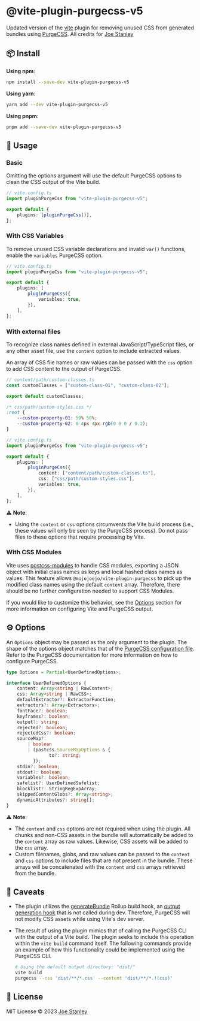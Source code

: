 # @vite-plugin-purgecss-v5

Updated version of the [vite](https://vitejs.dev/) plugin for removing unused CSS from generated
bundles using [PurgeCSS](https://purgecss.com/).
All credits for [Joe Stanley](https://github.com/mojojoejo)

## 📦 Install

**Using npm**:

```sh
npm install --save-dev vite-plugin-purgecss-v5
```

**Using yarn**:

```sh
yarn add --dev vite-plugin-purgecss-v5
```

**Using pnpm**:

```sh
pnpm add --save-dev vite-plugin-purgecss-v5
```

## 🚀 Usage

### Basic

Omitting the options argument will use the default PurgeCSS options to clean
the CSS output of the Vite build.

```ts
// vite.config.ts
import pluginPurgeCss from "vite-plugin-purgecss-v5";

export default {
	plugins: [pluginPurgeCss()],
};
```

### With CSS Variables

To remove unused CSS variable declarations and invalid `var()` functions,
enable the `variables` PurgeCSS option.

```ts
// vite.config.ts
import pluginPurgeCss from "vite-plugin-purgecss-v5";

export default {
	plugins: [
		pluginPurgeCss({
			variables: true,
		}),
	],
};
```

### With external files

To recognize class names defined in external JavaScript/TypeScript files, or
any other asset file, use the `content` option to include extracted values.

An array of CSS file names or raw values can be passed with the `css` option to
add CSS content to the output of PurgeCSS.

```ts
// content/path/custom-classes.ts
const customClasses = ["custom-class-01", "custom-class-02"];

export default customClasses;
```

```css
/* css/path/custom-styles.css */
:root {
	--custom-property-01: 50% 50%;
	--custom-property-02: 0 4px 4px rgb(0 0 0 / 0.2);
}
```

```ts
// vite.config.ts
import pluginPurgeCss from "vite-plugin-purgecss-v5";

export default {
	plugins: [
		pluginPurgeCss({
			content: ["content/path/custom-classes.ts"],
			css: ["css/path/custom-styles.css"],
			variables: true,
		}),
	],
};
```

⚠️ **Note**:

- Using the `content` or `css` options circumvents the Vite build process
  (i.e., these values will only be seen by the PurgeCSS process). Do not pass
  files to these options that require processing by Vite.

### With CSS Modules

Vite uses [postcss-modules](https://github.com/css-modules/postcss-modules) to
handle CSS modules, exporting a JSON object with initial class names as keys
and local hashed class names as values. This feature allows
`@mojojoejo/vite-plugin-purgecss` to pick up the modified class names using the
default `content` array. Therefore, there should be no further configuration
needed to support CSS Modules.

If you would like to customize this behavior, see the [Options](#%EF%B8%8F-options)
section for more information on configuring Vite and PurgeCSS output.

## ⚙️ Options

An `Options` object may be passed as the only argument to the plugin. The shape
of the options object matches that of the
[PurgeCSS configuration file](https://purgecss.com/configuration.html). Refer
to the PurgeCSS documentation for more information on how to configure
PurgeCSS.

```ts
type Options = Partial<UserDefinedOptions>;

interface UserDefinedOptions {
	content: Array<string | RawContent>;
	css: Array<string | RawCSS>;
	defaultExtractor?: ExtractorFunction;
	extractors?: Array<Extractors>;
	fontFace?: boolean;
	keyframes?: boolean;
	output?: string;
	rejected?: boolean;
	rejectedCss?: boolean;
	sourceMap?:
		| boolean
		| (postcss.SourceMapOptions & {
				to?: string;
		  });
	stdin?: boolean;
	stdout?: boolean;
	variables?: boolean;
	safelist?: UserDefinedSafelist;
	blocklist?: StringRegExpArray;
	skippedContentGlobs?: Array<string>;
	dynamicAttributes?: string[];
}
```

⚠️ **Note**:

- The `content` and `css` options are not required when using the plugin. All
  chunks and non-CSS assets in the bundle will automatically be added to the
  `content` array as raw values. Likewise, CSS assets will be added to the
  `css` array.
- Custom filenames, globs, and raw values can be passed to the `content` and
  `css` options to include files that are not present in the bundle. These
  arrays will be concatenated with the `content` and `css` arrays retrieved
  from the bundle.

## 🤔 Caveats

- The plugin utilizes the [generateBundle](https://rollupjs.org/plugin-development/#generatebundle)
  Rollup build hook, an [output generation hook](https://vitejs.dev/guide/api-plugin.html#universal-hooks)
  that is not called during dev. Therefore, PurgeCSS will not modify CSS assets
  while using Vite's dev server.
- The result of using the plugin mimics that of calling the PurgeCSS CLI with
  the output of a Vite build. The plugin seeks to include this operation within
  the `vite build` command itself. The following commands provide an example of
  how this functionality could be implemented using the PurgeCSS CLI.

  ```sh
  # Using the default output directory: "dist/"
  vite build
  purgecss --css 'dist/**/*.css' --content 'dist/**/*.!(css)'
  ```

## 📄 License

MIT License © 2023 [Joe Stanley](https://github.com/mojojoejo)
